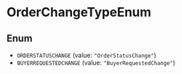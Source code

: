 # OrderChangeTypeEnum

## Enum

* `ORDERSTATUSCHANGE` (value: `"OrderStatusChange"`)
* `BUYERREQUESTEDCHANGE` (value: `"BuyerRequestedChange"`)
